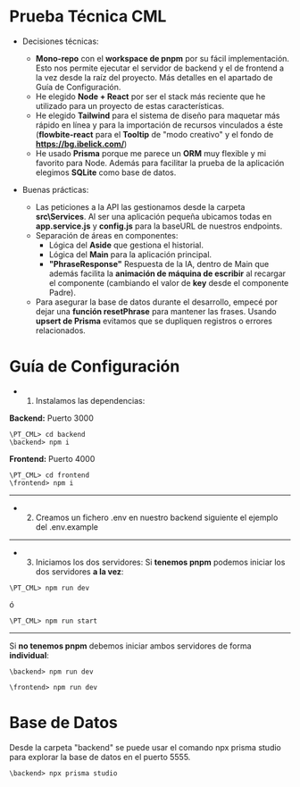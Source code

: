 # Prueba Técnica CML

- Decisiones técnicas: 
    - **Mono-repo** con el **workspace de pnpm** por su fácil implementación. Esto nos permite ejecutar el servidor de backend y el de frontend a la vez desde la raíz del proyecto. Más detalles en el apartado de Guía de Configuración.
    - He elegido **Node + React** por ser el stack más reciente que he utilizado para un proyecto de estas características.
    - He elegido **Tailwind** para el sistema de diseño para maquetar más rápido en línea y para la importación de recursos vinculados a éste (**flowbite-react** para el **Tooltip** de "modo creativo" y el fondo de **https://bg.ibelick.com/**)
    - He usado **Prisma** porque me parece un **ORM** muy flexible y mi favorito para Node. Además para facilitar la prueba de la aplicación elegimos **SQLite** como base de datos.

- Buenas prácticas: 
    - Las peticiones a la API las gestionamos desde la carpeta **src\Services**. Al ser una aplicación pequeña ubicamos todas en **app.service.js** y **config.js** para la baseURL de nuestros endpoints.
    - Separación de áreas en componentes:
        - Lógica del **Aside** que gestiona el historial.
        - Lógica del **Main** para la aplicación principal.
        - **"PhraseResponse"** Respuesta de la IA, dentro de Main que además facilita la **animación de máquina de escribir** al recargar el componente (cambiando el valor de **key** desde el componente Padre).
    - Para asegurar la base de datos durante el desarrollo, empecé por dejar una **función resetPhrase** para mantener las frases. Usando **upsert de Prisma** evitamos que se dupliquen registros o errores relacionados.

# Guía de Configuración

- 1. Instalamos las dependencias:

**Backend:** Puerto 3000
```
\PT_CML> cd backend
\backend> npm i
```

**Frontend:** Puerto 4000
```
\PT_CML> cd frontend
\frontend> npm i
```
----------------------------
- 2. Creamos un fichero .env en nuestro backend siguiente el ejemplo del .env.example
----------------------------
- 3. Iniciamos los dos servidores:
Si **tenemos pnpm** podemos iniciar los dos servidores **a la vez**:
```
\PT_CML> npm run dev
```
ó
```
\PT_CML> npm run start
```
----------------------------
Si **no tenemos pnpm** debemos iniciar ambos servidores de forma **individual**:
```
\backend> npm run dev
```
```
\frontend> npm run dev
```


# Base de Datos

Desde la carpeta "backend" se puede usar el comando npx prisma studio para explorar la base de datos en el puerto 5555.

```
\backend> npx prisma studio
```
